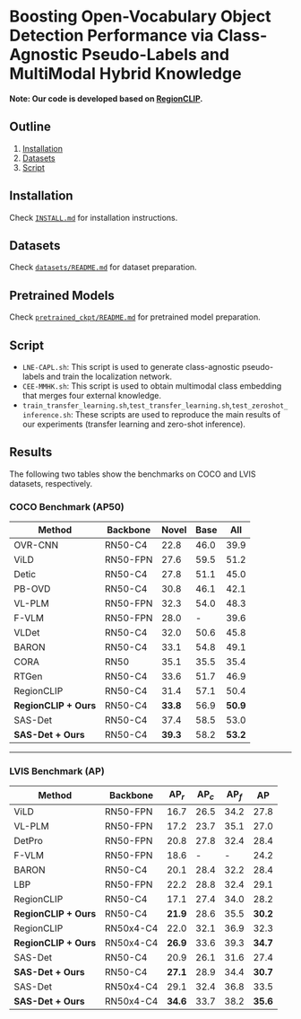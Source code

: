 # Boosting Open-Vocabulary Object Detection Performance via Class-Agnostic Pseudo-Labels and MultiModal Hybrid Knowledge

**Note: Our code is developed based on [RegionCLIP](https://github.com/microsoft/RegionCLIP/tree/main).**

## Outline

1. [Installation](#Installation)
2. [Datasets](#Datasets)
3. [Script](#Script)

## Installation

Check [`INSTALL.md`](INSTALL.md) for installation instructions.

## Datasets

Check [`datasets/README.md`](datasets/README.md) for dataset preparation.

## Pretrained Models

Check [`pretrained_ckpt/README.md`](pretrained_ckpt/README.md) for pretrained model preparation.

## Script

- `LNE-CAPL.sh`: This script is used to generate class-agnostic pseudo-labels and train the localization network.
- `CEE-MMHK.sh`: This script is used to obtain multimodal class embedding that merges four external knowledge.
- `train_transfer_learning.sh`,`test_transfer_learning.sh`,`test_zeroshot_inference.sh`:  These scripts are used to reproduce the main results of our experiments (transfer learning and zero-shot inference).

## Results

The following two tables show the benchmarks on COCO and LVIS datasets, respectively.

### COCO Benchmark (AP50)

| Method                     | Backbone   | Novel | Base  | All   |
|----------------------------|------------|-------|-------|-------|
| OVR-CNN                    | RN50-C4    | 22.8  | 46.0  | 39.9  |
| ViLD                       | RN50-FPN   | 27.6  | 59.5  | 51.2  |
| Detic                      | RN50-C4    | 27.8  | 51.1  | 45.0  |
| PB-OVD                     | RN50-C4    | 30.8  | 46.1  | 42.1  |
| VL-PLM                     | RN50-FPN   | 32.3  | 54.0  | 48.3  |
| F-VLM                      | RN50-FPN   | 28.0  | -     | 39.6  |
| VLDet                      | RN50-C4    | 32.0  | 50.6  | 45.8  |
| BARON                      | RN50-C4    | 33.1  | 54.8  | 49.1  |
| CORA                       | RN50       | 35.1  | 35.5  | 35.4  |
| RTGen                      | RN50-C4    | 33.6  | 51.7  | 46.9  |
| RegionCLIP                 | RN50-C4    | 31.4  | 57.1  | 50.4  |
| **RegionCLIP + Ours**      | RN50-C4    | **33.8** | 56.9  | **50.9** |
| SAS-Det                    | RN50-C4    | 37.4  | 58.5  | 53.0  |
| **SAS-Det + Ours**         | RN50-C4    | **39.3** | 58.2  | **53.2** |
---

### LVIS Benchmark (AP)

| Method                     | Backbone    | AP$_{r}$ | AP$_{c}$ | AP$_{f}$ | AP    |
|----------------------------|-------------|-----------|-----------|-----------|-------|
| ViLD                       | RN50-FPN    | 16.7      | 26.5      | 34.2      | 27.8  |
| VL-PLM                     | RN50-FPN    | 17.2      | 23.7      | 35.1      | 27.0  |
| DetPro                     | RN50-FPN    | 20.8      | 27.8      | 32.4      | 28.4  |
| F-VLM                      | RN50-FPN    | 18.6      | -         | -         | 24.2  |
| BARON                      | RN50-C4     | 20.1      | 28.4      | 32.2      | 28.4  |
| LBP                        | RN50-FPN    | 22.2      | 28.8      | 32.4      | 29.1  |
| RegionCLIP                 | RN50-C4     | 17.1      | 27.4      | 34.0      | 28.2  |
| **RegionCLIP + Ours**      | RN50-C4     | **21.9**  | 28.6      | 35.5      | **30.2** |
| RegionCLIP                 | RN50x4-C4   | 22.0      | 32.1      | 36.9      | 32.3  |
| **RegionCLIP + Ours**      | RN50x4-C4   | **26.9**  | 33.6      | 39.3      | **34.7** |
| SAS-Det                    | RN50-C4     | 20.9      | 26.1      | 31.6      | 27.4  |
| **SAS-Det + Ours**         | RN50-C4     | **27.1**  | 28.9      | 34.4      | **30.7** |
| SAS-Det                    | RN50x4-C4   | 29.1      | 32.4      | 36.8      | 33.5  |
| **SAS-Det + Ours**         | RN50x4-C4   | **34.6**  | 33.7      | 38.2      | **35.6** |